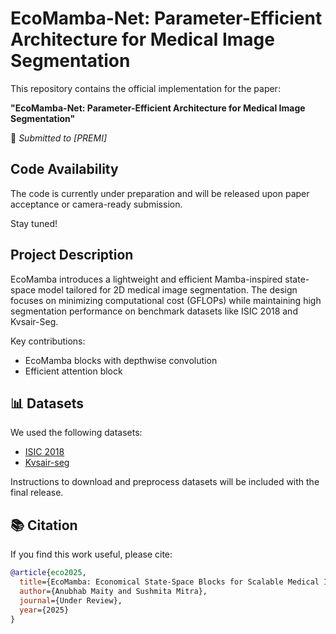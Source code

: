 # EcoMamba-Net: Parameter-Efficient Architecture for Medical Image Segmentation

This repository contains the official implementation for the paper:

**"EcoMamba-Net: Parameter-Efficient Architecture for Medical Image Segmentation"**

📄 *Submitted to [PREMI]*

## Code Availability

The code is currently under preparation and will be released upon paper acceptance or camera-ready submission.

Stay tuned! 

## Project Description

EcoMamba introduces a lightweight and efficient Mamba-inspired state-space model tailored for 2D medical image segmentation. The design focuses on minimizing computational cost (GFLOPs) while maintaining high segmentation performance on benchmark datasets like ISIC 2018 and Kvsair-Seg.

Key contributions:
- EcoMamba blocks with depthwise convolution
- Efficient attention block

## 📊 Datasets

We used the following datasets:
- [ISIC 2018](https://challenge2018.isic-archive.com/)
- [Kvsair-seg](https://www.synapse.org/#!Synapse:syn3193805/wiki/217789)

Instructions to download and preprocess datasets will be included with the final release.

## 📚 Citation

If you find this work useful, please cite:

```bibtex
@article{eco2025,
  title={EcoMamba: Economical State-Space Blocks for Scalable Medical Image Segmentation},
  author={Anubhab Maity and Sushmita Mitra},
  journal={Under Review},
  year={2025}
}
